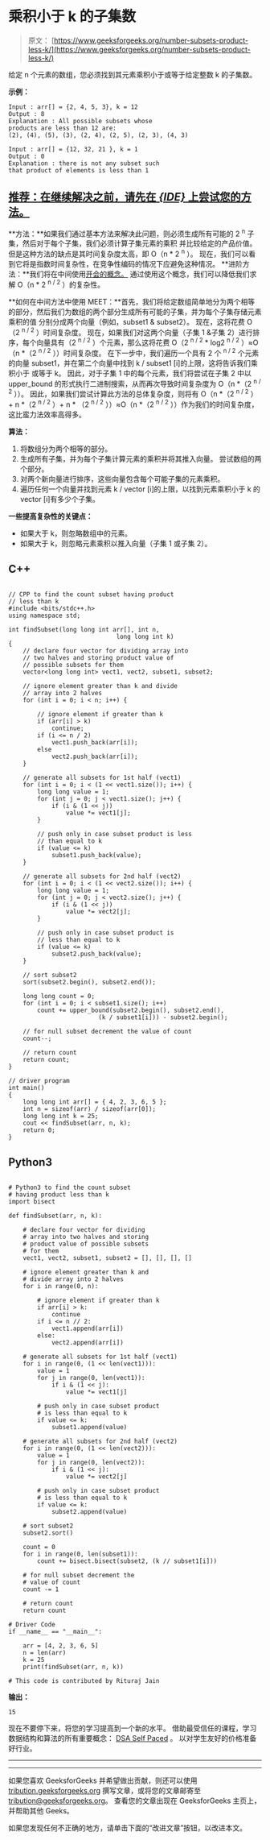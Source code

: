 # 乘积小于 k 的子集数

> 原文： [https://www.geeksforgeeks.org/number-subsets-product-less-k/](https://www.geeksforgeeks.org/number-subsets-product-less-k/)

给定 n 个元素的数组，您必须找到其元素乘积小于或等于给定整数 k 的子集数。

**示例：**

```
Input : arr[] = {2, 4, 5, 3}, k = 12
Output : 8
Explanation : All possible subsets whose 
products are less than 12 are:
(2), (4), (5), (3), (2, 4), (2, 5), (2, 3), (4, 3)

Input : arr[] = {12, 32, 21 }, k = 1
Output : 0
Explanation : there is not any subset such 
that product of elements is less than 1

```

## [推荐：在继续解决之前，请先在 ***<u>{IDE}</u>*** 上尝试您的方法。](https://ide.geeksforgeeks.org/)

**方法：**如果我们通过基本方法来解决此问题，则必须生成所有可能的 2 <sup>n</sup> 子集，然后对于每个子集，我们必须计算子集元素的乘积 并比较给定的产品价值。 但是这种方法的缺点是其时间复杂度太高，即 O（n * 2 <sup>n</sup> ）。 现在，我们可以看到它将是指数时间复杂性，在竞争性编码的情况下应避免这种情况。
**进阶方法：**我们将在中间使用[开会的概念。](https://www.geeksforgeeks.org/meet-in-the-middle/) 通过使用这个概念，我们可以降低我们求解 O（n * 2 <sup>n / 2</sup> ）的复杂性。

**如何在中间方法中使用 MEET：**首先，我们将给定数组简单地分为两个相等的部分，然后我们为数组的两个部分生成所有可能的子集，并为每个子集存储元素乘积的值 分别分成两个向量（例如，subset1 & subset2）。 现在，这将花费 O（2 <sup>n / 2</sup> ）时间复杂度。 现在，如果我们对这两个向量（子集 1 &子集 2）进行排序，每个向量具有（2 <sup>n / 2</sup> ）个元素，那么这将花费 O（2 <sup>n / 2</sup> * log2 <sup>n / 2</sup> ）≈O（n *（2 <sup>n / 2</sup> ））时间复杂度。 在下一步中，我们遍历一个具有 2 个 <sup>n / 2</sup> 个元素的向量 subset1，并在第二个向量中找到 k / subset1 [i]的上限，这将告诉我们乘积小于 或等于 k。 因此，对于子集 1 中的每个元素，我们将尝试在子集 2 中以 upper_bound 的形式执行二进制搜索，从而再次导致时间复杂度为 O（n *（2 <sup>n / 2</sup> ））。 因此，如果我们尝试计算此方法的总体复杂度，则将有 O（n *（2 <sup>n / 2</sup> ）+ n *（2 <sup>n / 2</sup> ）+ n * （2 <sup>n / 2</sup> ））≈O（n *（2 <sup>n / 2</sup> ））作为我们的时间复杂度，这比蛮力法效率高得多。

**算法：**

1.  将数组分为两个相等的部分。
2.  生成所有子集，并为每个子集计算元素的乘积并将其推入向量。 尝试数组的两个部分。
3.  对两个新向量进行排序，这些向量包含每个可能子集的元素乘积。
4.  遍历任何一个向量并找到元素 k / vector [i]的上限，以找到元素乘积小于 k 的 vector [i]有多少个子集。

**一些提高复杂性的关键点：**

*   如果大于 k，则忽略数组中的元素。
*   如果大于 k，则忽略元素乘积以推入向量（子集 1 或子集 2）。

## C++ 

```

// CPP to find the count subset having product  
// less than k 
#include <bits/stdc++.h> 
using namespace std; 

int findSubset(long long int arr[], int n,  
                              long long int k) 
{ 
    // declare four vector for dividing array into  
    // two halves and storing product value of   
    // possible subsets for them 
    vector<long long int> vect1, vect2, subset1, subset2; 

    // ignore element greater than k and divide 
    // array into 2 halves 
    for (int i = 0; i < n; i++) { 

        // ignore element if greater than k 
        if (arr[i] > k) 
            continue; 
        if (i <= n / 2) 
            vect1.push_back(arr[i]); 
        else
            vect2.push_back(arr[i]); 
    } 

    // generate all subsets for 1st half (vect1) 
    for (int i = 0; i < (1 << vect1.size()); i++) { 
        long long value = 1; 
        for (int j = 0; j < vect1.size(); j++) { 
            if (i & (1 << j)) 
                value *= vect1[j]; 
        } 

        // push only in case subset product is less  
        // than equal to k 
        if (value <= k) 
            subset1.push_back(value); 
    } 

    // generate all subsets for 2nd half (vect2) 
    for (int i = 0; i < (1 << vect2.size()); i++) { 
        long long value = 1; 
        for (int j = 0; j < vect2.size(); j++) { 
            if (i & (1 << j)) 
                value *= vect2[j]; 
        } 

        // push only in case subset product is 
        // less than equal to k 
        if (value <= k) 
            subset2.push_back(value); 
    } 

    // sort subset2 
    sort(subset2.begin(), subset2.end()); 

    long long count = 0; 
    for (int i = 0; i < subset1.size(); i++) 
        count += upper_bound(subset2.begin(), subset2.end(),  
                         (k / subset1[i])) - subset2.begin(); 

    // for null subset decrement the value of count 
    count--; 

    // return count 
    return count; 
} 

// driver program 
int main() 
{ 
    long long int arr[] = { 4, 2, 3, 6, 5 }; 
    int n = sizeof(arr) / sizeof(arr[0]); 
    long long int k = 25; 
    cout << findSubset(arr, n, k); 
    return 0; 
} 

```

## Python3

```

# Python3 to find the count subset  
# having product less than k  
import bisect 

def findSubset(arr, n, k):  

    # declare four vector for dividing  
    # array into two halves and storing  
    # product value of possible subsets 
    # for them  
    vect1, vect2, subset1, subset2 = [], [], [], []  

    # ignore element greater than k and  
    # divide array into 2 halves  
    for i in range(0, n):  

        # ignore element if greater than k  
        if arr[i] > k:  
            continue
        if i <= n // 2:  
            vect1.append(arr[i])  
        else: 
            vect2.append(arr[i])  

    # generate all subsets for 1st half (vect1)  
    for i in range(0, (1 << len(vect1))):  
        value = 1
        for j in range(0, len(vect1)):  
            if i & (1 << j):  
                value *= vect1[j]  

        # push only in case subset product  
        # is less than equal to k  
        if value <= k: 
            subset1.append(value)  

    # generate all subsets for 2nd half (vect2)  
    for i in range(0, (1 << len(vect2))):  
        value = 1
        for j in range(0, len(vect2)):  
            if i & (1 << j):  
                value *= vect2[j]  

        # push only in case subset product  
        # is less than equal to k  
        if value <= k: 
            subset2.append(value)  

    # sort subset2  
    subset2.sort()  

    count = 0
    for i in range(0, len(subset1)):  
        count += bisect.bisect(subset2, (k // subset1[i])) 

    # for null subset decrement the  
    # value of count  
    count -= 1

    # return count  
    return count  

# Driver Code 
if __name__ == "__main__":  

    arr = [4, 2, 3, 6, 5]  
    n = len(arr)  
    k = 25
    print(findSubset(arr, n, k))  

# This code is contributed by Rituraj Jain 

```

**输出：**

```
15

```

现在不要停下来，将您的学习提高到一个新的水平。 借助最受信任的课程，学习数据结构和算法的所有重要概念： [DSA Self Paced](https://practice.geeksforgeeks.org/courses/dsa-self-paced?utm_source=geeksforgeeks&utm_medium=article&utm_campaign=gfg_article_dsa_content_bottom) 。 以对学生友好的价格准备好行业。

* * *

* * *

如果您喜欢 GeeksforGeeks 并希望做出贡献，则还可以使用 [tribution.geeksforgeeks.org](https://contribute.geeksforgeeks.org/) 撰写文章，或将您的文章邮寄至 tribution@geeksforgeeks.org。 查看您的文章出现在 GeeksforGeeks 主页上，并帮助其他 Geeks。

如果您发现任何不正确的地方，请单击下面的“改进文章”按钮，以改进本文。